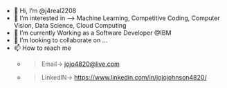 - 👋 Hi, I’m @j4real2208
- 👀 I’m interested in --> Machine Learning, Competitive Coding, Computer Vision, Data Science, Cloud Computing
- 🌱 I’m currently Working as a Software Developer @IBM 
- 💞️ I’m looking to collaborate on ...
- 📫 How to reach me 
  - > Email-> jojo4820@live.com
  - > LinkedIN-> https://www.linkedin.com/in/jojojohnson4820/

<!---
j4real2208/j4real2208 is a ✨ special ✨ repository because its `README.md` (this file) appears on your GitHub profile.
You can click the Preview link to take a look at your changes.
--->
